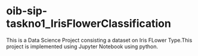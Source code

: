 # oib-sip-taskno1_IrisFlowerClassification
This is a Data Science Project consisting a dataset on Iris FLower Type.This project is implemented using Jupyter Notebook using python.
